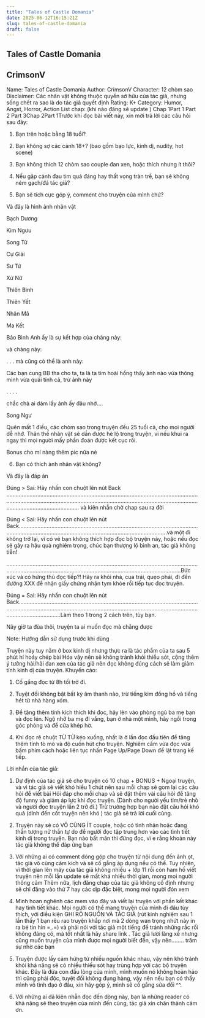 ```yaml
---
title: "Tales of Castle Domania"
date: 2025-06-12T16:15:21Z
slug: tales-of-castle-domania
draft: false
---
```


## Tales of Castle Domania

## CrimsonV

Name: Tales of Castle Domania
Author: CrimsonV
Character: 12 chòm sao
Disclaimer: Các nhân vật không thuộc quyền sở hữu của tác giả, nhưng sống chết ra sao là do tác giả quyết định 
Rating: K+
Category: Humor, Angst, Horror, Action
List chap: (khi nào đăng sẽ update )
 Chap 1Part 1 Part 2 Part 3Chap 2Part 1Trước khi đọc bài viết này, xin mời trả lời các câu hỏi sau đây:
 
 
1. Bạn trên hoặc bằng 18 tuổi?
 
 
 
 
 
 
 
2. Bạn không sợ các cảnh 18+? (bao gồm bạo lực, kinh dị, nudity, hot scene)
 
 
 
 
 
 
 
3. Bạn không thích 12 chòm sao couple đan xen, hoặc thích nhưng ít thôi?
 
 
 
 
 
 
4. Nếu gặp cảnh đau tim quá đáng hay thất vọng tràn trề, bạn sẽ không ném gạch/đá tác giả?
 
 
 
 
 
 
 
5. Bạn sẽ tích cực góp ý, comment cho truyện của mình chứ?
 
 
 
 
 
 
 
 
 
 
Và đây là hình ảnh nhân vật 
 
Bạch Dương

 
Kim Ngưu

 
Song Tử

 
Cự Giải

 
Sư Tử

 
Xử Nữ

 
Thiên Bình

 
Thiên Yết

 
Nhân Mã

 
Ma Kết

 
Bảo Bình
Anh ấy là sự kết hợp của chàng này:

 
 
 
 
 
và chàng này:

 
 
 
 
 
 
 
 
.
.
.
mà cũng có thể là anh này:

 
 
 
Các bạn cung BB tha cho ta, ta là ta tìm hoài hổng thấy ảnh nào vừa thông minh vừa quái tính cả, trừ ảnh này
 
 
 
 
 
 
 
 
 
 
 
 
 
 
 
 

 
.
.
.
.
 

 
   chắc chả ai dám lấy ảnh ấy đâu nhở....
 
 
 
 
 
Song Ngư

 
Quên mất 1 điều, các chòm sao trong truyện đều 25 tuổi cả, cho mọi người dễ nhớ.  Thân thế nhân vật sẽ dần được hé lộ trong truyện, vì nếu khui ra ngay thì mọi người mấy phần đoán được kết cục rồi.
 
Bonus cho mí nàng thêm pic nữa nè 

 
 
 
 
 
 
 
 
 
 
 
6. Bạn có thích ảnh nhân vật không?
 
 
 
 
 
 
 
Và đây là đáp án 
 
Đúng > Sai: Hãy nhấn con chuột lên nút Back ....................................................................................................................................................................................................................................................................................................... và kiên nhẫn chờ chap sau ra đời 
 
 
 
 
Đúng < Sai: Hãy nhấn con chuột lên nút Back............................................................................................................................................................................................................................và một đi không trở lại, vì có vẻ bạn không thích hợp đọc bộ truyện này, hoặc nếu đọc sẽ gây ra hậu quả nghiêm trọng, chúc bạn thượng lộ bình an, tác giả không tiễn!
 
 
 
 
 
.............................................................................................................................................................................................................................................Bức xúc và có hứng thú đọc tiếp?! Hãy ra khỏi nhà, cua trái, quẹo phải, đi đến đường XXX để nhận giấy chứng nhận tym khỏe rồi tiếp tục đọc truyện. 
 
 
 
 
Đúng = Sai: Hãy nhấn con chuột lên nút Back...................................................................................................................................................................................................................................................................................Làm theo 1 trong 2 cách trên, tùy bạn. 
 
 
 
 
 
 
 
 
 
 
Nãy giờ ta đùa thôi, truyện ta ai muốn đọc mà chẳng được 
 
 
 
 
 
 
 
 
 
 
 
Note: Hướng dẫn sử dụng trước khi dùng 
 
Truyện này tuy nằm ở box kinh dị nhưng thực ra là tác phẩm của ta sau 5 phút hí hoáy chép bài Hóa  vậy nên sẽ không tránh khỏi thiếu sót, cộng thêm ý tưởng hài/hãi đan xen của tác giả nên đọc không đúng cách sẽ làm giảm tính kinh dị của truyện. Khuyến cáo:
 
1. Cố gắng đọc từ 8h tối trở đi. 
 
2. Tuyệt đối không bật bất kỳ âm thanh nào, trừ tiếng kim đồng hồ và tiếng hét từ nhà hàng xóm.
 
3. Để tăng thêm tính kích thích khi đọc, hãy lẻn vào phòng ngủ ba mẹ bạn và đọc lén.  Ngộ nhỡ ba mẹ đi vắng, bạn ở nhà một mình, hãy ngồi trong góc phòng và để cửa khép hờ. 
 
4. Khi đọc rê chuột TỪ TỪ kéo xuống, nhất là ở lần đọc đầu tiên để tăng thêm tính tò mò và độ cuốn hút cho truyện. Nghiêm cấm vừa đọc vừa bấm phím cách hoặc liên tục nhấn Page Up/Page Down để lật trang kế tiếp.
 
 
 
 
 
 
 
 
 
 
 Lời nhắn của tác giả:
1. Dự định của tác giả sẽ cho truyện có 10 chap + BONUS + Ngoại truyện, và vì tác giả sẽ viết khó hiểu 1 chút nên sau mỗi chap sẽ gom lại các câu hỏi để viết bài Hỏi đáp cho mỗi chap và sẽ đặt thêm vài câu hỏi để tăng độ funny và giảm áp lực khi đọc truyện. (Dành cho người yếu tim/trẻ nhỏ và người đọc truyện lần 2 trở đi.) Trừ trường hợp bạn nào đặt câu hỏi khó quá (dính đến cốt truyện nên khó  ) tác giả sẽ trả lời cuối cùng.
 
2. Truyện này sẽ có VÔ CÙNG ÍT couple, hoặc có tình nhân hoặc đang thần tượng nữ thần tự do  để người đọc tập trung hơn vào các tình tiết kinh dị trong truyện. Bạn nào bất mãn thì đừng đọc, vì e rằng khoản này tác giả không thể đáp ứng bạn 
 
3. Với những ai có comment đóng góp cho truyện từ nội dung đến ảnh ọt, tác giả vô cùng cảm kích và sẽ cố gắng áp dụng nếu có thể. Tuy nhiên, vì thời gian lên máy của tác giả không nhiều + lớp 11 rồi còn ham hố viết truyện  nên mỗi lần update sẽ mất khá nhiều thời gian, mong mọi người thông cảm  Thêm nữa, lịch đăng chap của tác giả không cố định nhưng sẽ chỉ đăng vào thứ 7 hay các dịp đặc biệt, mong mọi người đón xem 
 
4. Mình hoan nghênh các mem vào đây và viết lại truyện với phần kết khác hay tình tiết khác. Mọi người có thể mang truyện của mình đi đâu tùy thích, với điều kiện GHI RÕ NGUỒN VÀ TÁC GIẢ (rút kinh nghiệm sau 1 lần thấy 1 bạn rêu rao truyện khắp nơi mà 2 dòng wan trọng nhứt này in ra bé tin hin =,.=) và phải nói với tác giả một tiếng để tránh những rắc rối không đáng có, mà tốt nhất là hãy share link . Tác giả lười lăng xê nhưng cũng muốn truyện của mình được mọi người biết đến, vậy nên........ trăm sự nhờ các bạn 
 
5. Truyện được lấy cảm hứng từ nhiều nguồn khác nhau, vậy nên khó tránh khỏi khả năng sẽ có nhiều thiếu sót hay trùng hợp với các bộ truyện khác. Đây là đứa con đầu lòng của mình, mình muốn nó không hoàn hảo thì cũng phải độc, tuyệt đối không đụng hàng, vậy nên nếu bạn có thấy mình vô tình đạo ở đâu, xin hãy góp ý, mình sẽ cố gắng sửa đổi ^^.
 
6. Với những ai đã kiên nhẫn đọc đến dòng này, bạn là những reader có khả năng sẽ theo truyện của mình đến cùng, tác giả xin chân thành cảm ơn.